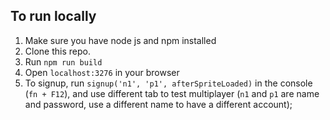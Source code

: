 ## To run locally
1) Make sure you have node js and npm installed
2) Clone this repo.
3) Run `npm run build`
4) Open `localhost:3276` in your browser
5) To signup, run `signup('n1', 'p1', afterSpriteLoaded)` in the console (`fn + F12`), and use different tab to test multiplayer (`n1` and `p1` are name and password, use a different name to have a different account);